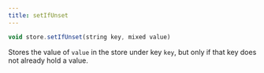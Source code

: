 ```yaml
---
title: setIfUnset
---
```


```js
void store.setIfUnset(string key, mixed value)
```

Stores the value of `value` in the store under key `key`,
but only if that key does not already hold a value.
